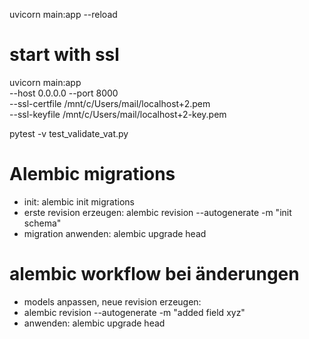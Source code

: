 uvicorn main:app --reload

# start with ssl
uvicorn main:app \
  --host 0.0.0.0 --port 8000 \
  --ssl-certfile /mnt/c/Users/mail/localhost+2.pem \
  --ssl-keyfile  /mnt/c/Users/mail/localhost+2-key.pem


pytest -v test_validate_vat.py

# Alembic migrations

- init: alembic init migrations
- erste revision erzeugen: alembic revision --autogenerate -m "init schema"
- migration anwenden: alembic upgrade head

# alembic workflow bei änderungen
- models anpassen, neue revision erzeugen:
- alembic revision --autogenerate -m "added field xyz"
- anwenden: alembic upgrade head

